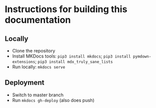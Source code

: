 # Instructions for building this documentation

## Locally

- Clone the repository
- Install MKDocs tools: `pip3 install mkdocs`; `pip3 install pymdown-extensions`; `pip3 install mdx_truly_sane_lists` 
- Run locally: `mkdocs serve`

## Deployment

- Switch to master branch
- Run `mkdocs gh-deploy` (also does push)
